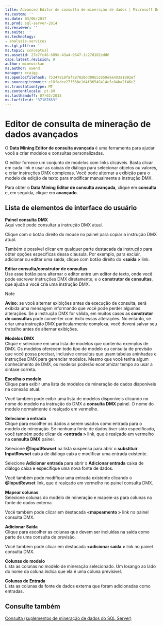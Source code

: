 ```yaml
---
title: Advanced Editor de consulta de mineração de dados | Microsoft Docs
ms.custom: ''
ms.date: 03/06/2017
ms.prod: sql-server-2014
ms.reviewer: ''
ms.suite: ''
ms.technology:
- analysis-services
ms.tgt_pltfrm: ''
ms.topic: conceptual
ms.assetid: 27e7fc46-689d-43a4-9647-1c27d182bdd6
caps.latest.revision: 9
author: minewiskan
ms.author: owend
manager: craigg
ms.openlocfilehash: 75347810fafa87828dd09653059e9a403a1892ef
ms.sourcegitcommit: c18fadce27f330e1d4f36549414e5c84ba2f46c2
ms.translationtype: MT
ms.contentlocale: pt-BR
ms.lasthandoff: 07/02/2018
ms.locfileid: "37167663"
---
```

# <a name="advanced-data-mining-query-editor"></a>Editor de consulta de mineração de dados avançados
  O **Data Mining Editor de consulta avançada** é uma ferramenta para ajudar você a criar modelos e consultas personalizadas.  
  
 O editor fornece um conjunto de modelos com links clicáveis. Basta clicar em cada link e usar as caixas de diálogo para selecionar objetos ou valores, e criar instruções DMX complexas. Você pode alternar a exibição para o modelo de edição de texto para modificar manualmente a instrução DMX.  
  
 Para obter o **Data Mining Editor de consulta avançada**, clique em **consulta** e, em seguida, clique em **avançado**.  
  
## <a name="uielement-list"></a>Lista de elementos de interface do usuário  
 **Painel consulta DMX**  
 Aqui você pode consultar a instrução DMX atual.  
  
 Clique com o botão direito do mouse no painel para copiar a instrução DMX atual.  
  
 Também é possível clicar em qualquer parte destacada da instrução para obter opções específicas dessa cláusula. Por exemplo, para excluir, adicionar ou editar uma saída, clique com botão direito do  **\<saída >** link.  
  
 **Editar consulta/construtor de consultas**  
 Use esse botão para alternar o editor entre um editor de texto, onde você pode escrever instruções DMX diretamente; e o **construtor de consultas**, que ajuda a você cria uma instrução DMX.  
  
> [!NOTE]  
>  **Aviso:** se você alternar exibições antes da execução de consulta, será exibida uma mensagem informando que você pode perder algumas alterações. Se a instrução DMX for válida, em muitos casos as **construtor de consultas** pode converter com êxito essas alterações. No entanto, se criar uma instrução DMX particularmente complexa, você deverá salvar seu trabalho antes de alternar exibições.  
  
 **Modelos DMX**  
 Clique e selecione em uma lista de modelos que contenha exemplos de DMX. Os modelos oferecem todo tipo de modelo ou consulta de previsão que você possa precisar, inclusive consultas que usam tabelas aninhadas e instruções DMX para gerenciar modelos. Mesmo que você tenha algum conhecimento de DMX, os modelos poderão economizar tempo ao usar a sintaxe correta.  
  
 **Escolha o modelo**  
 Clique para exibir uma lista de modelos de mineração de dados disponíveis na conexão atual.  
  
 Você também pode exibir uma lista de modelos disponíveis clicando no nome do modelo na instrução do DMX a **consulta DMX** painel. O nome do modelo normalmente é realçado em vermelho.  
  
 **Selecione a entrada**  
 Clique para escolher os dados a serem usados como entrada para o modelo de mineração. Se nenhuma fonte de dados tiver sido especificado, você também pode clicar de  **\<entrada >** link, que é realçado em vermelho na **consulta DMX** painel.  
  
 Selecione **@InputRowset** na lista suspensa para abrir o **substituir InputRowset** caixa de diálogo caixa e modificar uma entrada existente.  
  
 Selecione **Adicionar entrada** para abrir o **Adicionar entrada** caixa de diálogo caixa e especifique uma nova fonte de dados.  
  
 Você também pode modificar uma entrada existente clicando o **@InputRowset** link, que é realçado em vermelho no painel consulta DMX.  
  
 **Mapear colunas**  
 Selecione colunas do modelo de mineração e mapeie-as para colunas na fonte de dados externa.  
  
 Você também pode clicar em destacada  **\<mapeamento >** link no painel consulta DMX.  
  
 **Adicionar Saída**  
 Clique para escolher as colunas que devem ser incluídas na saída como parte de uma consulta de previsão.  
  
 Você também pode clicar em destacada  **\<adicionar saída >** link no painel consulta DMX.  
  
 **Colunas do modelo**  
 Lista as colunas no modelo de mineração selecionado. Um losango ao lado do nome da coluna indica que ela é uma coluna previsível.  
  
 **Colunas de Entrada**  
 Lista as colunas da fonte de dados externa que foram adicionadas como entradas.  
  
## <a name="see-also"></a>Consulte também  
 [Consulta &#40;suplementos de mineração de dados do SQL Server&#41;](query-sql-server-data-mining-add-ins.md)  
  
  
